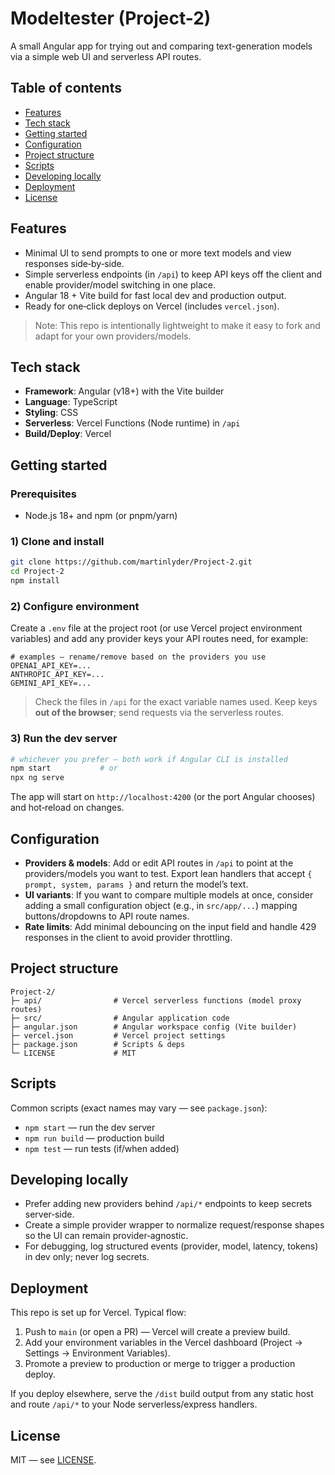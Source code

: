 # Modeltester (Project-2)

A small Angular app for trying out and comparing text-generation models via a simple web UI and serverless API routes.

## Table of contents

* [Features](#features)
* [Tech stack](#tech-stack)
* [Getting started](#getting-started)
* [Configuration](#configuration)
* [Project structure](#project-structure)
* [Scripts](#scripts)
* [Developing locally](#developing-locally)
* [Deployment](#deployment)
* [License](#license)

## Features

* Minimal UI to send prompts to one or more text models and view responses side‑by‑side.
* Simple serverless endpoints (in `/api`) to keep API keys off the client and enable provider/model switching in one place.
* Angular 18 + Vite build for fast local dev and production output.
* Ready for one‑click deploys on Vercel (includes `vercel.json`).

> Note: This repo is intentionally lightweight to make it easy to fork and adapt for your own providers/models.

## Tech stack

* **Framework**: Angular (v18+) with the Vite builder
* **Language**: TypeScript
* **Styling**: CSS
* **Serverless**: Vercel Functions (Node runtime) in `/api`
* **Build/Deploy**: Vercel

## Getting started

### Prerequisites

* Node.js 18+ and npm (or pnpm/yarn)

### 1) Clone and install

```bash
git clone https://github.com/martinlyder/Project-2.git
cd Project-2
npm install
```

### 2) Configure environment

Create a `.env` file at the project root (or use Vercel project environment variables) and add any provider keys your API routes need, for example:

```
# examples — rename/remove based on the providers you use
OPENAI_API_KEY=...
ANTHROPIC_API_KEY=...
GEMINI_API_KEY=...
```

> Check the files in `/api` for the exact variable names used. Keep keys **out of the browser**; send requests via the serverless routes.

### 3) Run the dev server

```bash
# whichever you prefer — both work if Angular CLI is installed
npm start           # or
npx ng serve
```

The app will start on `http://localhost:4200` (or the port Angular chooses) and hot‑reload on changes.

## Configuration

* **Providers & models**: Add or edit API routes in `/api` to point at the providers/models you want to test. Export lean handlers that accept `{ prompt, system, params }` and return the model’s text.
* **UI variants**: If you want to compare multiple models at once, consider adding a small configuration object (e.g., in `src/app/...`) mapping buttons/dropdowns to API route names.
* **Rate limits**: Add minimal debouncing on the input field and handle 429 responses in the client to avoid provider throttling.

## Project structure

```
Project-2/
├─ api/                # Vercel serverless functions (model proxy routes)
├─ src/                # Angular application code
├─ angular.json        # Angular workspace config (Vite builder)
├─ vercel.json         # Vercel project settings
├─ package.json        # Scripts & deps
└─ LICENSE             # MIT
```

## Scripts

Common scripts (exact names may vary — see `package.json`):

* `npm start` — run the dev server
* `npm run build` — production build
* `npm test` — run tests (if/when added)

## Developing locally

* Prefer adding new providers behind `/api/*` endpoints to keep secrets server‑side.
* Create a simple provider wrapper to normalize request/response shapes so the UI can remain provider‑agnostic.
* For debugging, log structured events (provider, model, latency, tokens) in dev only; never log secrets.

## Deployment

This repo is set up for Vercel. Typical flow:

1. Push to `main` (or open a PR) — Vercel will create a preview build.
2. Add your environment variables in the Vercel dashboard (Project → Settings → Environment Variables).
3. Promote a preview to production or merge to trigger a production deploy.

If you deploy elsewhere, serve the `/dist` build output from any static host and route `/api/*` to your Node serverless/express handlers.

## License

MIT — see [LICENSE](LICENSE).
